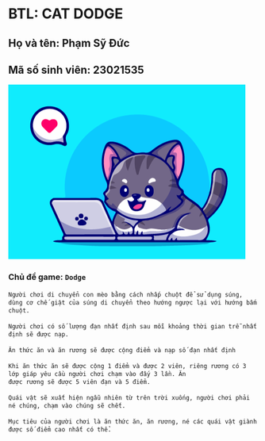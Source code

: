 # BTL: CAT DODGE

## Họ và tên: Phạm Sỹ Đức
## Mã số sinh viên: 23021535

![example](logo.png)

### **Chủ đề game:** `Dodge`
```
Người chơi di chuyển con mèo bằng cách nhấp chuột để sử dụng súng, dùng cơ chế giật của súng di chuyển theo hướng ngược lại với hướng bấm chuột.

Người chơi có số lượng đạn nhất định sau mỗi khoảng thời gian trễ nhất định sẽ được nạp.

Ăn thức ăn và ăn rương sẽ được cộng điểm và nạp số đạn nhất định

Khi ăn thức ăn sẽ được cộng 1 điểm và được 2 viên, riêng rương có 3 lớp giáp yêu cầu người chơi chạm vào đấy 3 lần. Ăn
được rương sẽ được 5 viên đạn và 5 điểm.

Quái vật sẽ xuất hiện ngẫu nhiên từ trên trời xuống, người chơi phải né chúng, chạm vào chúng sẽ chết.

Mục tiêu của người chơi là ăn thức ăn, ăn rương, né các quái vật giành được số điểm cao nhất có thể.

```




